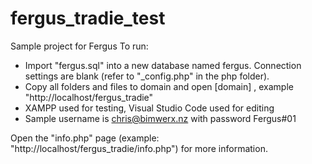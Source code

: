 # fergus_tradie_test
Sample project for Fergus
To run:
- Import "fergus.sql" into a new database named fergus. Connection settings are blank (refer to "_config.php" in the php folder).
- Copy all folders and files to domain and open [domain] , example "http://localhost/fergus_tradie"
- XAMPP used for testing, Visual Studio Code used for editing
- Sample username is chris@bimwerx.nz with password Fergus#01

Open the "info.php" page (example: "http://localhost/fergus_tradie/info.php") for more information.
